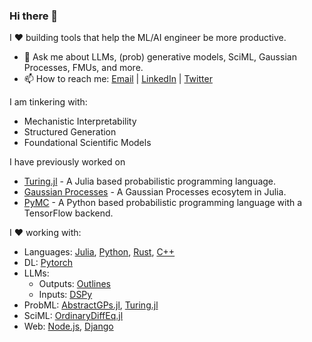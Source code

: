 ### Hi there 👋

I ❤️ building tools that help the ML/AI engineer be more productive.


- 💬 Ask me about LLMs, (prob) generative models, SciML, Gaussian Processes, FMUs, and more.
- 📫 How to reach me: [Email](mailto:sharanyalburgi@gmail.com) | [LinkedIn](https://www.linkedin.com/in/sharanry/) | [Twitter](https://twitter.com/sharanry)


I am tinkering with:
- Mechanistic Interpretability
- Structured Generation
- Foundational Scientific Models

I have previously worked on 
- [Turing.jl](https://github.com/TuringLang/Turing.jl) - A Julia based probabilistic programming language.
- [Gaussian Processes](https://githhttps://github.com/JuliaGaussianProcesses) - A Gaussian Processes ecosytem in Julia.
- [PyMC](https://github.com/pymc-devs/pymc) - A Python based probabilistic programming language with a TensorFlow backend.

I ❤️ working with:
- Languages: [Julia](https://julialang.org/), [Python](https://www.python.org/), [Rust](https://www.rust-lang.org/), [C++](https://en.wikipedia.org/wiki/C%2B%2B)
- DL: [Pytorch](https://pytorch.org/)
- LLMs: 
  - Outputs: [Outlines](https://outlines-dev.github.io/outlines/)
  - Inputs: [DSPy](https://dspy-docs.vercel.app/)
- ProbML: [AbstractGPs.jl](https://github.com/JuliaGaussianProcesses/AbstractGPs.jl), [Turing.jl](https://github.com/TuringLang/Turing.jl)
- SciML: [OrdinaryDiffEq.jl](https://github.com/SciML/OrdinaryDiffEq.jl)
- Web: [Node.js](https://nodejs.org/), [Django](https://www.djangoproject.com/)

